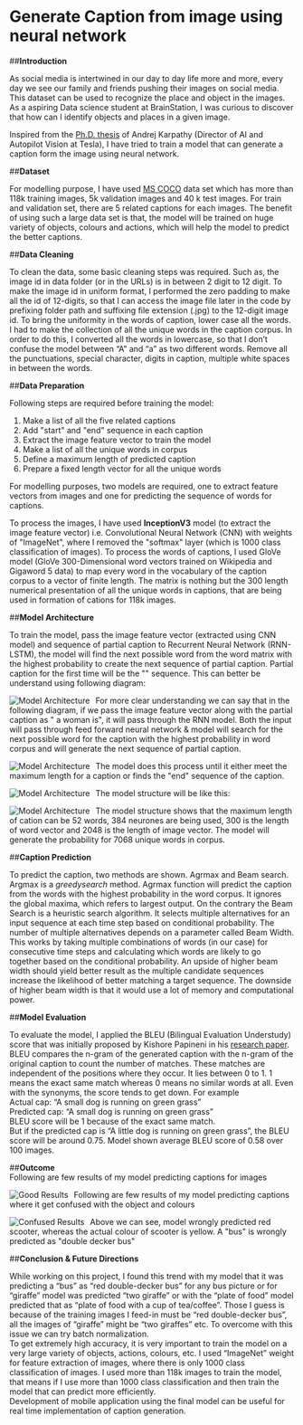 # Generate Caption from image using neural network

##**Introduction** <br>

As social media is intertwined in our day to day life more and more, every day we see our family and friends pushing their images on social media. This dataset can be used to recognize  the place and object in the images. As a aspiring Data science student at BrainStation, I was curious to discover that how can I identify objects and places in a given image. <br>

Inspired from the [Ph.D. thesis](https://cs.stanford.edu/people/karpathy/main.pdf) of Andrej Karpathy (Director of AI and Autopilot Vision at Tesla), I have tried to train a model that can generate a caption form the image using neural network.<br>

##**Dataset** <br>

For modelling purpose, I have used [MS COCO](https://cocodataset.org/#download) data set which has more than 118k training images, 5k validation images and 40 k test images. For train and validation set, there are 5 related captions for each images. The benefit of using such a large data set is that, the model will be trained on huge variety of objects, colours and actions, which will help the model to predict the better captions.<br>

##**Data Cleaning** <br>

To clean the data, some basic cleaning steps was required. Such as, the image id in data folder (or in the URLs) is in between 2 digit to 12 digit. To make the image id in uniform format, I performed the zero padding to make all the id of 12-digits, so that I can access the image file later in the code by prefixing folder path and suffixing file extension (.jpg) to the 12-digit image id. To bring the uniformity in the words of caption, lower case all the words. I had to make the collection of all the unique words in the caption corpus. In order to do this, I converted all the words in lowercase, so that I don’t confuse the model between “A” and “a” as two different words. Remove all the punctuations, special character, digits in caption, multiple white spaces in between the words.<br>

##**Data Preparation** <br>

Following steps are required before training the model:<br>
1. Make a list of all the five related captions
2. Add "start" and "end" sequence in each caption
3. Extract the image feature vector to train the model
4. Make a list of all the unique words in corpus
5. Define a maximum length of predicted caption
6. Prepare a fixed length vector for all the unique words

For modelling purposes, two models are required, one to extract feature vectors from images and one for predicting the sequence of words for captions.

To process the images, I have used **InceptionV3** model (to extract the image feature vector) i.e. Convolutional Neural Network (CNN) with weights of "ImageNet", where I removed the "softmax" layer (which is 1000 class classification of images). To process the words of captions, I used GloVe model (GloVe 300-Dimensional word vectors trained on Wikipedia and Gigaword 5 data) to map every word in the vocabulary of the caption corpus to a vector of finite length. The matrix is nothing but the 300 length numerical presentation of all the unique words in captions, that are being used in formation of cations for 118k images.<br>

##**Model Architecture** <br>

To train the model, pass the image feature vector (extracted using CNN model) and sequence of partial caption to Recurrent Neural Network (RNN-LSTM), the model will find the next possible word from the word matrix with the highest probability to create the next sequence of partial caption. Partial caption for the first time will be the "<start>" sequence. This can better be understand using following diagram:<br>

<img src="https://github.com/raivarsha14/ImageCap/blob/master/images/Screen%20Shot%202020-07-02%20at%207.11.27%20PM.png"
     alt="Model Architecture"
     style="float: left; margin-right: 10px;" />

For more clear understanding we can say that in the following diagram, if we pass the image feature vector along with the partial caption as "<start> a woman is", it will pass through the RNN model. Both the input will pass through feed forward neural network & model will search for the next possible word for the caption with the highest probability in word corpus and will generate the next sequence of partial caption.<br>

<img src="https://github.com/raivarsha14/ImageCap/blob/master/images/Screen%20Shot%202020-07-02%20at%207.11.38%20PM.png"
     alt="Model Architecture"
     style="float: left; margin-right: 10px;" />

The model does this process until it either meet the maximum length for a caption or finds the "end" sequence of the caption.<br>

<img src="https://github.com/raivarsha14/ImageCap/blob/master/images/Screen%20Shot%202020-07-02%20at%207.11.47%20PM.png"
     alt="Model Architecture"
     style="float: left; margin-right: 10px;" />

The model structure will be like this:<br>

<img src="https://github.com/raivarsha14/ImageCap/blob/master/images/download.png"
     alt="Model Architecture"
     style="float: left; margin-right: 10px;" />

The model structure shows that the maximum length of cation can be 52 words, 384 neurones are being used, 300 is the length of word vector and 2048 is the length of image vector. The model will generate the probability for 7068 unique words in corpus.<br>

##**Caption Prediction** <br>

To predict the caption, two methods are shown. Agrmax and Beam search. Argmax is a $greedy search$ method. Agrmax function will predict the caption from the words with the highest probability in the word corpus. It ignores the global maxima, which refers to largest output. On the contrary the Beam Search is a heuristic search algorithm. It selects multiple alternatives for an input sequence at each time step based on conditional probability. The number of multiple alternatives depends on a parameter called Beam Width. This works by taking multiple combinations of words (in our case) for consecutive time steps and calculating which words are likely to go together based on the conditional probability. An upside of higher beam width should yield better result as the multiple candidate sequences increase the likelihood of better matching a target sequence. The downside of higher beam width is that it would use a lot of memory and computational power.

##**Model Evaluation** <br>

To evaluate the model, I applied the BLEU (Bilingual Evaluation Understudy) score that was initially proposed by Kishore Papineni in his [research paper](https://www.aclweb.org/anthology/P02-1040.pdf). BLEU compares the n-gram of the generated caption with the n-gram of the original caption to count the number of matches. These matches are independent of the positions where they occur. It lies between 0 to 1. 1 means the exact same match whereas 0 means no similar words at all. Even with the synonyms, the score tends to get down. For example<br>
Actual cap: “A small dog is running on green grass”<br>
Predicted cap: “A small dog is running on green grass”<br>
BLEU score will be 1 because of the exact same match.<br>
But if the predicted cap is “A little dog is running on green grass”, the BLEU score will be around 0.75. Model shown average BLEU score of 0.58 over 100 images.<br>

##**Outcome** <br>
Following are few results of my model predicting captions for images

<img src="https://github.com/raivarsha14/ImageCap/blob/master/images/Screen%20Shot%202020-07-02%20at%207.12.14%20PM.png"
     alt="Good Results"
     style="float: left; margin-right: 10px;" />

Following are few results of my model predicting captions where it get confused with the object and colours

<img src="https://github.com/raivarsha14/ImageCap/blob/master/images/Screen%20Shot%202020-07-02%20at%207.12.42%20PM.png"
     alt="Confused Results"
     style="float: left; margin-right: 10px;" />

Above we can see, model wrongly predicted red scooter, whereas the actual colour of scooter is yellow. A "bus" is wrongly predicted as "double decker bus"

##**Conclusion & Future Directions** <br>

While working on this project, I found this trend with my model that it was predicting a “bus” as “red double-decker bus” for any bus picture or for “giraffe” model was predicted “two giraffe” or with the “plate of food” model predicted that as “plate of food with a cup of tea/coffee”. Those I guess is because of the training images I feed-in must be “red double-decker bus”, all the images of “giraffe” might be “two giraffes” etc. To overcome with this issue we can try batch normalization.<br>
To get extremely high accuracy, it is very important to train the model on a very large variety of objects, actions, colours, etc. I used “ImageNet” weight for feature extraction of images, where there is only 1000 class classification of images. I used more than 118k images to train the model, that means if I use more than 1000 class classification and then train the model that can predict more efficiently.<br>
Development of mobile application using the final model can be useful for real time implementation of caption generation.
